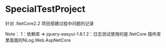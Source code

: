 # SpecialTestProject
针对 .NetCore2.2 项目搭建过程中问题的记录


Note：
   1：依赖库 => jquery-easyui-1.8.1
   2：日志测试使用的是.NetCore 插件库里面面的NLog.Web.AspNetCore     